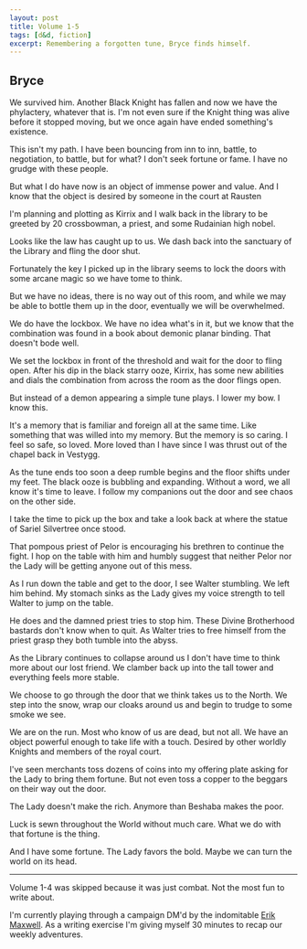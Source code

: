 ```yaml
---
layout: post
title: Volume 1-5
tags: [d&d, fiction]
excerpt: Remembering a forgotten tune, Bryce finds himself.
---
```


## Bryce

We survived him. Another Black Knight has fallen and now we have the phylactery, whatever that is. I'm not even sure if the Knight thing was alive before it stopped moving, but we once again have ended something's existence.

This isn't my path. I have been bouncing from inn to inn, battle, to negotiation, to battle, but for what? I don't seek fortune or fame. I have no grudge with these people.

But what I do have now is an object of immense power and value. And I know that the object is desired by someone in the court at Rausten

I'm planning and plotting as Kirrix and I walk back in the library to be greeted by 20 crossbowman, a priest, and some Rudainian high nobel.

Looks like the law has caught up to us. We dash back into the sanctuary of the Library and fling the door shut.

Fortunately the key I picked up in the library seems to lock the doors with some arcane magic so we have tome to think.

But we have no ideas, there is no way out of this room, and while we may be able to bottle them up in the door, eventually we will be overwhelmed.

We do have the lockbox. We have no idea what's in it, but we know that the combination was found in a book about demonic planar binding. That doesn't bode well.

We set the lockbox in front of the threshold and wait for the door to fling open. After his dip in the black starry ooze, Kirrix, has some new abilities and dials the combination from across the room as the door flings open.

But instead of a demon appearing a simple tune plays. I lower my bow. I know this.

It's a memory that is familiar and foreign all at the same time. Like something that was willed into my memory. But the memory is so caring. I feel so safe, so loved. More loved than I have since I was thrust out of the chapel back in Vestygg.

As the tune ends too soon a deep rumble begins and the floor shifts under my feet. The black ooze is bubbling and expanding. Without a word, we all know it's time to leave. I follow my companions out the door and see chaos on the other side.

I take the time to pick up the box and take a look back at where the statue of Sariel Silvertree once stood.

That pompous priest of Pelor is encouraging his brethren to continue the fight. I hop on the table with him and humbly suggest that neither Pelor nor the Lady will be getting anyone out of this mess.

As I run down the table and get to the door, I see Walter stumbling. We left him behind. My stomach sinks as the Lady gives my voice strength to tell Walter to jump on the table.

He does and the damned priest tries to stop him. These Divine Brotherhood bastards don't know when to quit. As Walter tries to free himself from the priest grasp they both tumble into the abyss.

As the Library continues to collapse around us I don't have time to think more about our lost friend. We clamber back up into the tall tower and everything feels more stable.

We choose to go through the door that we think takes us to the North. We step into the snow, wrap our cloaks around us and begin to trudge to some smoke we see.

We are on the run. Most who know of us are dead, but not all. We have an object powerful enough to take life with a touch. Desired by other worldly Knights and members of the royal court.

I've seen merchants toss dozens of coins into my offering plate asking for the Lady to bring them fortune. But not even toss a copper to the beggars on their way out the door.

The Lady doesn't make the rich. Anymore than Beshaba makes the poor.

Luck is sewn throughout the World without much care. What we do with that fortune is the thing.

And I have some fortune. The Lady favors the bold. Maybe we can turn the world on its head.

---

Volume 1-4 was skipped because it was just combat. Not the most fun to write about.

I'm currently playing through a campaign DM'd by the indomitable [Erik Maxwell](http://erikmaxwell.co/). As a writing exercise I'm giving myself 30 minutes to recap our weekly adventures.
